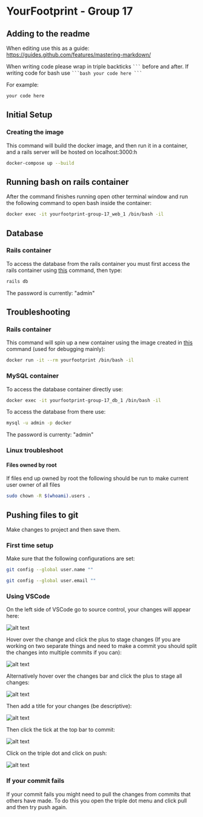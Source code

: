 # YourFootprint - Group 17
## Adding to the readme
When editing use this as a guide: https://guides.github.com/features/mastering-markdown/

When writing code please wrap in triple backticks ```` ``` ```` before and after. If writing code for bash use ```` ```bash your code here ``` ````

For example:
```bash
your code here
```

## Initial Setup
### Creating the image
This command will build the docker image, and then run it in a container, and a rails server will be hosted on localhost:3000:h
```bash
docker-compose up --build 
```
## Running bash on rails container
After the command finishes running open other terminal window and run the following command to open bash inside the container:
```bash
docker exec -it yourfootprint-group-17_web_1 /bin/bash -il
```
## Database
### Rails container
To access the database from the rails container you must first access the rails container using [this](#running-bash) command, then type:
```bash
rails db
```
The password is currently: "admin"

## Troubleshooting
### Rails container
This command will spin up a new container using the image created in [this](#creating-the-image) command (used for debugging mainly):
```bash
docker run -it --rm yourfootprint /bin/bash -il
```
### MySQL container
To access the database container directly use:
```bash
docker exec -it yourfootprint-group-17_db_1 /bin/bash -il
```
To access the database from there use:
```bash
mysql -u admin -p docker 
```
The password is currenty: "admin"

### Linux troubleshoot
#### Files owned by root
If files end up owned by root the following should be run to make current user owner of all files
```bash
sudo chown -R $(whoami).users .
```
## Pushing files to git
Make changes to project and then save them.

### First time setup
Make sure that the following configurations are set:

```bash
git config --global user.name ""

git config --global user.email "" 
```
### Using VSCode
On the left side of VSCode go to source control, your changes will appear here:

![alt text](./README/source_control_1.png)

Hover over the change and click the plus to stage changes (If you are working on two separate things and need to make a commit you should split the changes into multiple commits if you can): 

![alt text](./README/source_control_2.png)

Alternatively hover over the changes bar and click the plus to stage all changes:

![alt text](./README/source_control_3.png)

Then add a title for your changes (be descriptive):

![alt text](./README/source_control_4.png)

Then click the tick at the top bar to commit:

![alt text](./README/source_control_5.png)

Click on the triple dot and click on push:

![alt text](./README/source_control_6.png)

### If your commit fails

If your commit fails you might need to pull the changes from commits that others have made. To do this you open the triple dot menu and click pull and then try push again.
